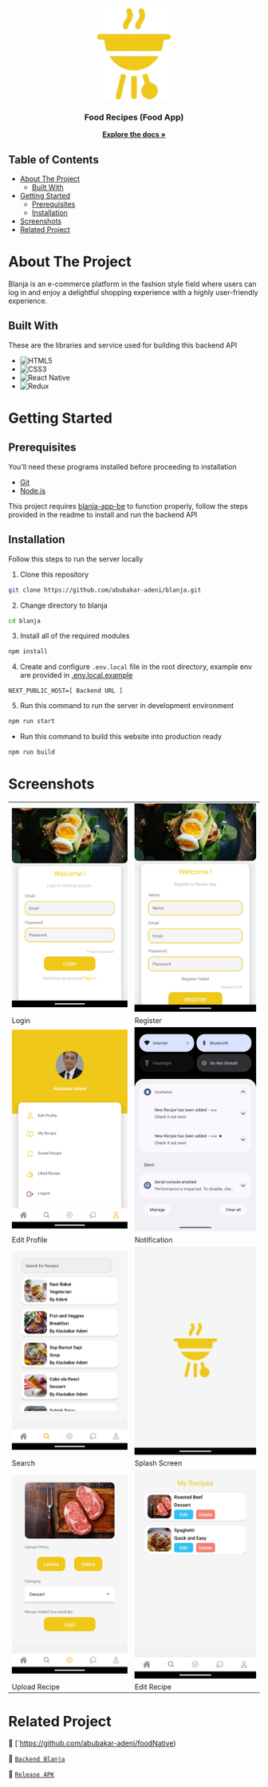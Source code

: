 <br />
<p align="center">
  <div align="center">
    <img src="./document/logo-recipe.png" alt="foodrecipes">
  </div>
  <h3 align="center">Food Recipes (Food App)</h3>
  <p align="center">
    <a href="https://github.com/abubakar-adeni/blanja"><strong>Explore the docs »</strong></a>
  </p>
</p>

## Table of Contents

- [About The Project](#about-the-project)
  - [Built With](#built-with)
- [Getting Started](#getting-started)
  - [Prerequisites](#prerequisites)
  - [Installation](#installation)
- [Screenshots](#screenshots)
- [Related Project](#related-project)

# About The Project

Blanja is an e-commerce platform in the fashion style field where users can log in and enjoy a delightful shopping experience with a highly user-friendly experience.

## Built With

These are the libraries and service used for building this backend API

- ![HTML5](https://img.shields.io/badge/html5-%23E34F26.svg?style=for-the-badge&logo=html5&logoColor=white)
- ![CSS3](https://img.shields.io/badge/css3-%231572B6.svg?style=for-the-badge&logo=css3&logoColor=white)
- ![React Native](https://img.shields.io/badge/react_native-%2320232a.svg?style=for-the-badge&logo=react&logoColor=%2361DAFB)
- ![Redux](https://img.shields.io/badge/redux-%23593d88.svg?style=for-the-badge&logo=redux&logoColor=white)

# Getting Started

## Prerequisites

You'll need these programs installed before proceeding to installation

- [Git](https://git-scm.com/downloads)
- [Node.js](https://nodejs.org/en/download)

This project requires [blanja-app-be](https://github.com/abubakar-adeni/blanja/blob/main/README.md) to function properly, follow the steps provided in the readme to install and run the backend API

## Installation

Follow this steps to run the server locally

1. Clone this repository

```sh
git clone https://github.com/abubakar-adeni/blanja.git
```

2. Change directory to blanja

```sh
cd blanja
```

3. Install all of the required modules

```sh
npm install
```

4. Create and configure `.env.local` file in the root directory, example env are provided in [.env.local.example](./.env.local.example)

```env
NEXT_PUBLIC_HOST=[ Backend URL ]
```

5. Run this command to run the server in development environment

```sh
npm run start
```

- Run this command to build this website into production ready

```sh
npm run build
```

# Screenshots

<table>
 <tr>
    <td><img width="350px" src="./document/login.png" border="0" alt="Login" /></td>
    <td> <img width="350px" src="./document/register.png" border="0"  alt="Register" /></td>
  </tr>
  <tr>
    <td>Login</td>
    <td>Register</td>
  </tr>
  <tr>
    <td><img width="350px" src="./document/profile.png" border="0" alt="Profile" /> </td>
    <td><img width="350px" src="./document/notif.png" border="0" alt="Notification Success" /> </td>
  </tr>
   <tr>
    <td>Edit Profile</td>
    <td>Notification</td>
  </tr>
  <tr>
    <td><img width="350px" src="./document/search.png" border="0" alt="Search" /></td>
    <td><img width="350px" src="./document/splash.png" border="0" alt="Splash Screen" /> </td>
  </tr>
   <tr>
    <td>Search</td>
    <td>Splash Screen</td>
      <tr>
    <td><img width="350px" src="./document/update.png" border="0" alt="Upload Recipe" /></td>
    <td><img width="350px" src="./document/edit.png" border="0" alt="Edit Recipe" /> </td>
  </tr>
   <tr>
    <td>Upload Recipe</td>
    <td>Edit Recipe</td>
</table>

# Related Project

:rocket: [`https://github.com/abubakar-adeni/foodNative)

:rocket: [`Backend Blanja`](https://github.com/abubakar-adeni/backend-recipes)

:rocket: [`Release APK`](https://github.com/abubakar-adeni/foodNative/tree/main/release)
